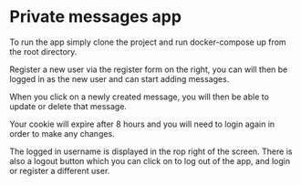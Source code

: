 # Private messages app

To run the app simply clone the project and run docker-compose up from the root directory.

Register a new user via the register form on the right, you can will then be logged in as the new user and can start adding messages.

When you click on a newly created message, you will then be able to update or delete that message.

Your cookie will expire after 8 hours and you will need to login again in order to make any changes.

The logged in username is displayed in the rop right of the screen. There is also a logout button which you can click on to log out of the app, and login or register a different user.
